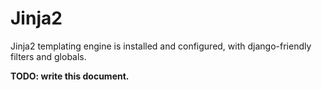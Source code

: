 # Jinja2

Jinja2 templating engine is installed and configured, with django-friendly filters and globals.

**TODO: write this document.**
